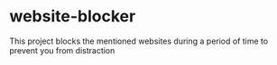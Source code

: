 # website-blocker
This project blocks the mentioned websites during a period of time to prevent you from distraction
